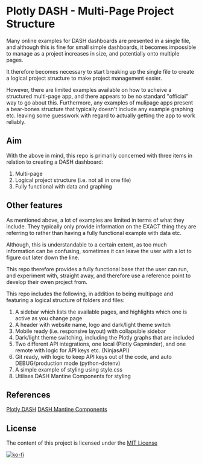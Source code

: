 # Plotly DASH - Multi-Page Project Structure

Many online examples for DASH dashboards are presented in a single file, and although this is
fine for small simple dashboards, it becomes impossible to manage as a project increases in size,
and potentially onto multiple pages.

It therefore becomes necessary to start breaking up the single file to create a logical project 
structure to make project management easier.

However, there are limited examples available on how to acheive a structured multi-page app, and 
there appears to be no standard "official" way to go about this. Furthermore, any examples of 
mulipage apps present a bear-bones structure that typically doesn't include any example graphing 
etc. leaving some guesswork with regard to actually getting the app to work reliably.

## Aim

With the above in mind, this repo is primarily concerned with three items in relation to creating
a DASH dashboard:

1. Multi-page
2. Logical project structure (i.e. not all in one file)
3. Fully functional with data and graphing

## Other features

As mentioned above, a lot of examples are limited in terms of what they include. They typically 
only provide information on the EXACT thing they are referring to rather than having 
a fully functional example with data etc.

Although, this is understandable to a certain extent, as too much information can be confusing, 
sometimes it can leave the user with a lot to figure out later down the line.

This repo therefore provides a fully functional base that the user can run, and experiment with,
straight away, and therefore use a reference point to develop their owen project from.

This repo includes the following, in addition to being multipage and featuring a logical structure
of folders and files:

1. A sidebar which lists the available pages, and highlights which one is active as you change page
2. A header with website name, logo and dark/light theme switch
3. Mobile ready (i.e. responsive layout) with collapsible sidebar
4. Dark/light theme switching, including the Plotly graphs that are included
5. Two different API integrations, one local (Plotly Gapminder), and one remote with logic for API keys etc. (NinjasAPI) 
6. Git ready, with logic to keep API keys out of the code, and auto DEBUG/production mode (python-dotenv)
7. A simple example of styling using style.css
8. Utilises DASH Mantine Components for styling

## References

[Plotly DASH](https://dash.plotly.com/)
[DASH Mantine Components](https://www.dash-mantine-components.com/)

## License

The content of this project is licensed under the [MIT License](LICENSE.md)

[![ko-fi](https://ko-fi.com/img/githubbutton_sm.svg)](https://ko-fi.com/Z8Z7G2C89)




